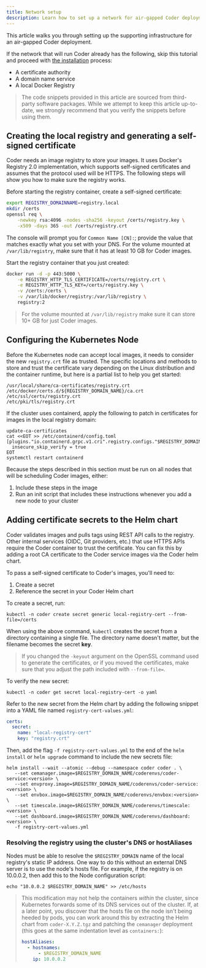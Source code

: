 ```yaml
---
title: Network setup
description: Learn how to set up a network for air-gapped Coder deployment.
---
```


This article walks you through setting up the supporting infrastructure for an
air-gapped Coder deployment.

If the network that will run Coder already has the following, skip this tutorial
and proceed with [the installation](index.md) process:

- A certificate authority
- A domain name service
- A local Docker Registry

> The code snippets provided in this article are sourced from third-party
> software packages. While we attempt to keep this article up-to-date, we
> strongly recommend that you verify the snippets before using them.

## Creating the local registry and generating a self-signed certificate

Coder needs an image registry to store your images. It uses Docker's Registry
2.0 implementation, which supports self-signed certificates and assumes that the
protocol used will be HTTPS. The following steps will show you how to make sure
the registry works.

Before starting the registry container, create a self-signed certificate:

```bash
export REGISTRY_DOMAINNAME=registry.local
mkdir /certs
openssl req \
    -newkey rsa:4096 -nodes -sha256 -keyout /certs/registry.key \
    -x509 -days 365 -out /certs/registry.crt
```

The console will prompt you for `Common Name [CN]:`; provide the value that
matches exactly what you set with your DNS. For the volume mounted at
`/var/lib/registry`, make sure that it has at least 10 GB for Coder images.

Start the registry container that you just created:

```bash
docker run -d -p 443:5000 \
    -e REGISTRY_HTTP_TLS_CERTIFICATE=/certs/registry.crt \
    -e REGISTRY_HTTP_TLS_KEY=/certs/registry.key \
    -v /certs:/certs \
    -v /var/lib/docker/registry:/var/lib/registry \
    registry:2
```

> For the volume mounted at `/var/lib/registry` make sure it can store 10+ GB
> for just Coder images.

## Configuring the Kubernetes Node

Before the Kubernetes node can accept local images, it needs to consider the
new `registry.crt` file as trusted. The specific locations and methods to store
and trust the certificate vary depending on the Linux distribution and the
container runtime, but here is a partial list to help you get started:

```plaintext
/usr/local/share/ca-certificates/registry.crt
/etc/docker/certs.d/${REGISTRY_DOMAIN_NAME}/ca.crt
/etc/ssl/certs/registry.crt
/etc/pki/tls/registry.crt
```

If the cluster uses containerd, apply the following to patch in certificates for
images in the local registry domain:

```console
update-ca-certificates
cat <<EOT >> /etc/containerd/config.toml
[plugins."io.containerd.grpc.v1.cri".registry.configs."$REGISTRY_DOMAIN_NAME".tls]
  insecure_skip_verify = true
EOT
systemctl restart containerd
```

Because the steps described in this section must be run on all nodes that will
be scheduling Coder images, either:

1. Include these steps in the image
1. Run an init script that includes these instructions whenever you add a new
   node to your cluster

## Adding certificate secrets to the Helm chart

Coder validates images and pulls tags using REST API calls to the registry.
Other internal services (OIDC, Git providers, etc.) that use HTTPS APIs require
the Coder container to trust the certificate. You can fix this by adding a root
CA certificate to the Coder service images via the Coder helm chart.

To pass a self-signed certificate to Coder's images, you'll need to:

1. Create a secret
1. Reference the secret in your Coder Helm chart

To create a secret, run:

```console
kubectl -n coder create secret generic local-registry-cert --from-file=/certs
```

When using the above command, `kubectl` creates the secret from a directory
containing a single file. The directory name doesn't matter, but the filename
becomes the secret **key**.

> If you changed the `-keyout` argument on the OpenSSL command used to generate
> the certificates, or if you moved the certificates, make sure that you adjust
> the path included with `--from-file=`.

To verify the new secret:

```console
kubectl -n coder get secret local-registry-cert -o yaml
```

Refer to the new secret from the Helm chart by adding the following snippet into
a YAML file named `registry-cert-values.yml`:

```yaml
certs:
  secret:
    name: "local-registry-cert"
    key: "registry.crt"
```

Then, add the flag `-f registry-cert-values.yml` to the end of the `helm install`
or `helm upgrade` command to include the new secrets file:

```console
helm install --wait --atomic --debug --namespace coder coder . \
   --set cemanager.image=$REGISTRY_DOMAIN_NAME/coderenvs/coder-service:<version> \
   --set envproxy.image=$REGISTRY_DOMAIN_NAME/coderenvs/coder-service:<version> \
   --set envbox.image=$REGISTRY_DOMAIN_NAME/coderenvs/envbox:<version> \
   --set timescale.image=$REGISTRY_DOMAIN_NAME/coderenvs/timescale:<version> \
   --set dashboard.image=$REGISTRY_DOMAIN_NAME/coderenvs/dashboard:<version> \
   -f registry-cert-values.yml
```

### Resolving the registry using the cluster's DNS or hostAliases

Nodes must be able to resolve the `$REGISTRY_DOMAIN` name of the local
registry's static IP address. One way to do this without an external DNS server
is to use the node's hosts file. For example, if the registry is on 10.0.0.2,
then add this to the Node configuration script:

```console
echo "10.0.0.2 $REGISTRY_DOMAIN_NAME" >> /etc/hosts
```

> This modification may not help the containers _within_ the cluster, since
> Kubernetes forwards some of its DNS services out of the cluster. If, at a
> later point, you discover that the hosts file on the node isn't being heeded
> by pods, you can work around this by extracting the Helm chart from
> `coder-X.Y.Z.tgz` and patching the `cemanager` deployment (this goes at the
> same indentation level as `containers:`):
>
> ```yaml
> hostAliases:
>   - hostnames:
>       - $REGISTRY_DOMAIN_NAME
>     ip: 10.0.0.2
> ```
